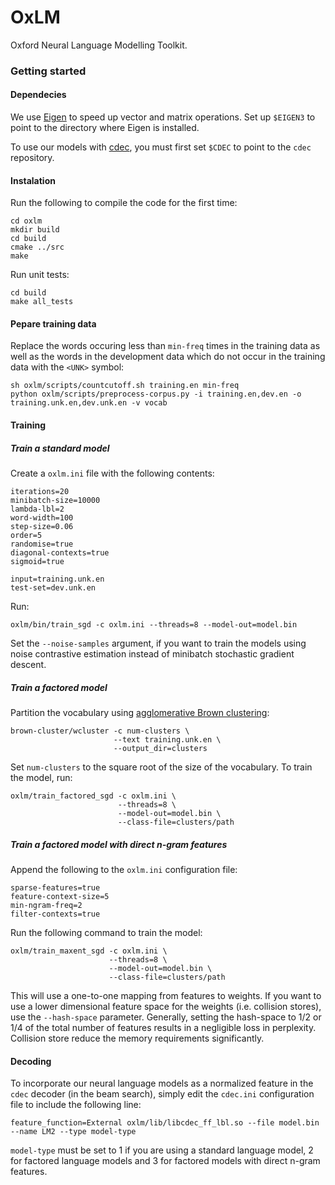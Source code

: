 OxLM
====

Oxford Neural Language Modelling Toolkit.

### Getting started

#### Dependecies

We use [Eigen](http://eigen.tuxfamily.org/index.php?title=Main_Page) to speed up vector and matrix operations. Set up `$EIGEN3` to point to the directory where Eigen is installed.

To use our models with [cdec](http://www.cdec-decoder.org/), you must first set `$CDEC` to point to the `cdec` repository.

#### Instalation

Run the following to compile the code for the first time:

    cd oxlm
    mkdir build
    cd build
    cmake ../src
    make

Run unit tests:

    cd build
    make all_tests

#### Pepare training data

Replace the words occuring less than `min-freq` times in the training data as well as the words in the development data which do not occur in the training data with the `<UNK>` symbol:

    sh oxlm/scripts/countcutoff.sh training.en min-freq
    python oxlm/scripts/preprocess-corpus.py -i training.en,dev.en -o training.unk.en,dev.unk.en -v vocab

#### Training

##### Train a standard model

Create a `oxlm.ini` file with the following contents:

    iterations=20
    minibatch-size=10000
    lambda-lbl=2
    word-width=100
    step-size=0.06
    order=5
    randomise=true
    diagonal-contexts=true
    sigmoid=true

    input=training.unk.en
    test-set=dev.unk.en

Run:

    oxlm/bin/train_sgd -c oxlm.ini --threads=8 --model-out=model.bin

Set the `--noise-samples` argument, if you want to train the models using noise contrastive estimation instead of minibatch stochastic gradient descent.

##### Train a factored model

Partition the vocabulary using [agglomerative Brown clustering](https://github.com/percyliang/brown-cluster):

    brown-cluster/wcluster -c num-clusters \
                           --text training.unk.en \
                           --output_dir=clusters

Set `num-clusters` to the square root of the size of the vocabulary. To train the model, run:

    oxlm/train_factored_sgd -c oxlm.ini \
                            --threads=8 \
                            --model-out=model.bin \
                            --class-file=clusters/path

##### Train a factored model with direct n-gram features

Append the following to the `oxlm.ini` configuration file:

    sparse-features=true
    feature-context-size=5
    min-ngram-freq=2
    filter-contexts=true

Run the following command to train the model:

    oxlm/train_maxent_sgd -c oxlm.ini \
                          --threads=8 \
                          --model-out=model.bin \
                          --class-file=clusters/path

This will use a one-to-one mapping from features to weights. If you want to use a lower dimensional feature space for the weights (i.e. collision stores), use the `--hash-space` parameter. Generally, setting the hash-space to 1/2 or 1/4 of the total number of features results in a negligible loss in perplexity. Collision store reduce the memory requirements significantly.

#### Decoding

To incorporate our neural language models as a normalized feature in the `cdec` decoder (in the beam search), simply edit the `cdec.ini` configuration file to include the following line:

    feature_function=External oxlm/lib/libcdec_ff_lbl.so --file model.bin --name LM2 --type model-type

`model-type` must be set to 1 if you are using a standard language model, 2 for factored language models and 3 for factored models with direct n-gram features.

